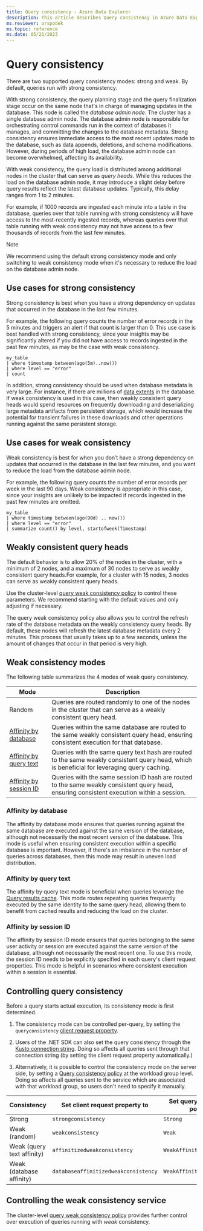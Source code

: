 ```yaml
---
title: Query consistency - Azure Data Explorer
description: This article describes Query consistency in Azure Data Explorer.
ms.reviewer: orspodek
ms.topic: reference
ms.date: 05/21/2023
---
```

# Query consistency

There are two supported query consistency modes: strong and weak. By default, queries run with strong consistency.

With strong consistency, the query planning stage and the query finalization stage occur on the same node that's in charge of managing updates in the database. This node is called the *database admin node*. The cluster has a single database admin node. The database admin node is responsible for orchestrating control commands run in the context of databases it manages, and committing the changes to the database metadata. Strong consistency ensures immediate access to the most recent updates made to the database, such as data appends, deletions, and schema modifications. However, during periods of high load, the database admin node can become overwhelmed, affecting its availability.

With weak consistency, the query load is distributed among additional nodes in the cluster that can serve as *query heads*. While this reduces the load on the database admin node, it may introduce a slight delay before query results reflect the latest database updates. Typically, this delay ranges from 1 to 2 minutes.

For example, if 1000 records are ingested each minute into a table in the database, queries over that table running with strong consistency will have access to the most-recently ingested records, whereas queries over that table running with weak consistency may not have access to a few thousands of records from the last few minutes.

> [!NOTE]
> We recommend using the default strong consistency mode and only switching to weak consistency mode when it's necessary to reduce the load on the database admin node.

## Use cases for strong consistency

Strong consistency is best when you have a strong dependency on updates that occurred in the database in the last few minutes.

For example, the following query counts the number of error records in the 5 minutes and triggers an alert if that count is larger than 0. This use case is best handled with strong consistency, since your insights may be significantly altered if you did not have access to records ingested in the past few minutes, as may be the case with weak consistency.

```kusto
my_table
| where timestamp between(ago(5m)..now())
| where level == "error"
| count
```

In addition, strong consistency should be used when database metadata is very large. For instance, if there are millions of [data extents](../management/extents-overview.md) in the database. If weak consistency is used in this case, then weakly consistent query heads would spend resources on frequently downloading and deserializing large metadata artifacts from persistent storage, which would increase the potential for transient failures in these downloads and other operations running against the same persistent storage.

## Use cases for weak consistency

Weak consistency is best for when you don’t have a strong dependency on updates that occurred in the database in the last few minutes, and you want to reduce the load from the database admin node.

For example, the following query counts the number of error records per week in the last 90 days. Weak consistency is appropriate in this case, since your insights are unlikely to be impacted if records ingested in the past few minutes are omitted.

```kusto
my_table
| where timestamp between(ago(90d) .. now())
| where level == "error"
| summarize count() by level, startofweek(Timestamp)
```

## Weakly consistent query heads

The default behavior is to allow 20% of the nodes in the cluster, with a minimum of 2 nodes, and a maximum of 30 nodes to serve as weakly consistent query heads.For example, for a cluster with 15 nodes, 3 nodes can serve as weakly consistent query heads.

Use the cluster-level [query weak consistency policy](../management/query-weak-consistency-policy.md) to control these parameters. We recommend starting with the default values and only adjusting if necessary.

The query weak consistency policy also allows you to control the refresh rate of the database metadata on the weakly consistency query heads. By default, these nodes will refresh the latest database metadata every 2 minutes. This process that usually takes up to a few seconds, unless the amount of changes that occur in that period is very high.

## Weak consistency modes

The following table summarizes the 4 modes of weak query consistency.

| Mode | Description |
|--|--|
| Random| Queries are routed randomly to one of the nodes in the cluster that can serve as a weakly consistent query head.|
| [Affinity by database](#affinity-by-database)| Queries within the same database are routed to the same weakly consistent query head, ensuring consistent execution for that database. |
| [Affinity by query text](#affinity-by-query-text)| Queries with the same query text hash are routed to the same weakly consistent query head, which is beneficial for leveraging query caching. |
| [Affinity by session ID](#affinity-by-session-id)| Queries with the same session ID hash are routed to the same weakly consistent query head, ensuring consistent execution within a session. |

### Affinity by database

The affinity by database mode ensures that queries running against the same database are executed against the same version of the database, although not necessarily the most recent version of the database. This mode is useful when ensuring consistent execution within a specific database is important. However, if there's an imbalance in the number of queries across databases, then this mode may result in uneven load distribution.

### Affinity by query text

The affinity by query text mode is beneficial when queries leverage the [Query results cache](../query/query-results-cache.md). This mode routes repeating queries frequently executed by the same identity to the same query head, allowing them to benefit from cached results and reducing the load on the cluster.

### Affinity by session ID

The affinity by session ID mode ensures that queries belonging to the same user activity or session are executed against the same version of the database, although not necessarily the most recent one. To use this mode, the session ID needs to be explicitly specified in each query's client request properties. This mode is helpful in scenarios where consistent execution within a session is essential.

## Controlling query consistency

Before a query starts actual execution, its consistency mode is first determined.

1. The consistency mode can be controlled per-query, by setting the `queryconsistency` [client request property](../api/netfx/request-properties.md).

1. Users of the .NET SDK can also set the query consistency through the [Kusto connection string](../api/connection-strings/kusto.md).
   Doing so affects all queries sent through that connection string (by setting the client request property automatically.)

1. Alternatively, it is possible to control the consistency mode on the server side, by setting a [Query consistency policy](../management/query-consistency-policy.md)
   at the workload group level. Doing so affects all queries sent to the service which are associated with that workload group, so users don't need
   to specify it manually.

|Consistency               |Set client request property to      |Set query consistency policy to|
|--------------------------|------------------------------------|-------------------------------|
|Strong                    |`strongconsistency`                 |`Strong`                       |
|Weak (random)             |`weakconsistency`                   |`Weak`                         |
|Weak (query text affinity)|`affinitizedweakconsistency`        |`WeakAffinitizedByQuery`       |
|Weak (database affinity)  |`databaseaffinitizedweakconsistency`|`WeakAffinitizedByDatabase`    |

## Controlling the weak consistency service

The cluster-level [query weak consistency policy](../management/query-weak-consistency-policy.md) provides further control over execution of queries running with *weak* consistency.

